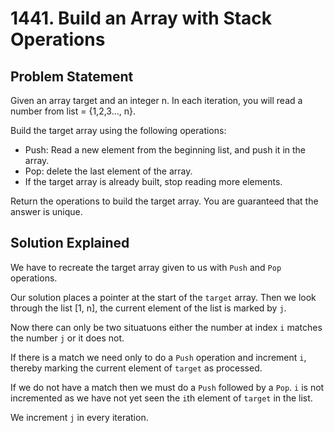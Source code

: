 # 1441. Build an Array with Stack Operations

## Problem Statement

Given an array target and an integer n. In each iteration, you will read a number from list = {1,2,3..., n}.

Build the target array using the following operations:

- Push: Read a new element from the beginning list, and push it in the array.
- Pop: delete the last element of the array.
- If the target array is already built, stop reading more elements.

Return the operations to build the target array. You are guaranteed that the answer is unique.

## Solution Explained

We have to recreate the target array given to us with `Push` and `Pop` operations.

Our solution places a pointer at the start of the `target` array. Then we look through the list [1, n], the current element of the list is marked by `j`.

Now there can only be two situatuons either the number at index `i` matches the number `j` or it does not.

If there is a match we need only to do a `Push` operation and increment `i`, thereby marking the current element of `target` as processed.

If we do not have a match then we must do a `Push` followed by a `Pop`. `i` is not incremented as we have not yet seen the `i`th element of `target` in the list.

We increment `j` in every iteration.
